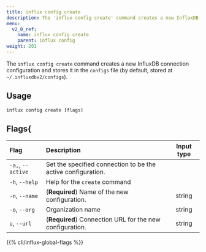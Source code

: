 ```yaml
---
title: influx config create
description: The 'influx config create' command creates a new InfluxDB connection configuration.
menu:
  v2_0_ref:
    name: influx config create
    parent: influx config
weight: 201
---
```


The `influx config create` command creates a new InfluxDB connection configuration and stores it in the `configs` file (by default, stored at `~/.influxdbv2/configs`).

## Usage
```
influx config create [flags]
```

## Flags{
| Flag                | Description                                                    | Input type  |
|:----                |:-----------                                                    |:----------: |
| `-a,`, `--active`   | Set the specified connection to be the active configuration.   |             |
| `-h`, `--help`      | Help for the `create` command                                  |             |
| `-n`, `--name`      | (**Required**) Name of the new configuration.                  | string      |
| `-o`, `--org`       | Organization name                                              | string      |
| `u`, `--url`        | (**Required**) Connection URL for the new configuration.       | string      |

{{% cli/influx-global-flags %}}
